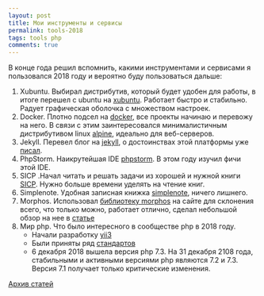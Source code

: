 ```yaml
---
layout: post 
title: Мои инструменты и сервисы
permalink: tools-2018
tags: tools php
comments: true
--- 
```


В конце года решил вспомнить, какими инструментами и сервисами я пользовался 2018 году и вероятно буду пользоваться дальше:

1. Xubuntu. Выбирал дистрибутив, который будет удобен для работы, в итоге перешел с ubuntu на [xubuntu](https://xubuntu.org/).
Работает быстро и стабильно. Радует графическая оболочка с множеством настроек.
2. Docker. Плотно подсел на [docker](https://www.docker.com/), все проекты начинаю и перевожу на него. В связи с этим заинтересовался
минималистичным дистрибутивом linux [alpine](https://alpinelinux.org/), идеально для веб-серверов.
3. Jekyll. Перевел блог на [jekyll](https://jekyllrb.com/), о достоинствах этой платформы уже [писал](http://lexusalex.ru/site-on-jekyll).
4. PhpStorm. Наикрутейшая IDE [phpstorm](https://www.jetbrains.com/phpstorm/). В этом году изучил фичи этой IDE.
5. SICP .Начал читать и решать задачи из хорошей и нужной книги [SICP](https://www.ozon.ru/context/detail/id/5322055/). Нужно больше времени уделять на чтение книг.
6. Simplenote. Удобная записная книжка [simplenote](https://simplenote.com/), ничего лишнего.
7. Morphos. Использовал [библиотеку morphos](http://morphos.io/) на сайте для склонения всего, что только можно, работает
отлично, сделал небольшой обзор на нее в [статье](http://lexusalex.ru/php-libraries#morphos)
8. Мир php. Что было интересного в сообществе php в 2018 году. 
    - Начали разработку [yii3](https://github.com/yiisoft/yii-core)
    - Были приняты ряд [стандартов](https://www.php-fig.org/psr/#index-by-status)
    - 6 декабря 2018 вышела версия php 7.3. На 31 декабря 2108 года, стабильными и активными версиями php являются 7.2 и 7.3. Версия 7.1 получает только критические изменения.

[Архив статей](http://lexusalex.ru/archive/)
